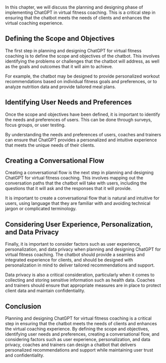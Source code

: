 

In this chapter, we will discuss the planning and designing phase of implementing ChatGPT in virtual fitness coaching. This is a critical step in ensuring that the chatbot meets the needs of clients and enhances the virtual coaching experience.

Defining the Scope and Objectives
---------------------------------

The first step in planning and designing ChatGPT for virtual fitness coaching is to define the scope and objectives of the chatbot. This involves identifying the problems or challenges that the chatbot will address, as well as the goals and outcomes that it will aim to achieve.

For example, the chatbot may be designed to provide personalized workout recommendations based on individual fitness goals and preferences, or to analyze nutrition data and provide tailored meal plans.

Identifying User Needs and Preferences
--------------------------------------

Once the scope and objectives have been defined, it is important to identify the needs and preferences of users. This can be done through surveys, focus groups, or user testing.

By understanding the needs and preferences of users, coaches and trainers can ensure that ChatGPT provides a personalized and intuitive experience that meets the unique needs of their clients.

Creating a Conversational Flow
------------------------------

Creating a conversational flow is the next step in planning and designing ChatGPT for virtual fitness coaching. This involves mapping out the conversation paths that the chatbot will take with users, including the questions that it will ask and the responses that it will provide.

It is important to create a conversational flow that is natural and intuitive for users, using language that they are familiar with and avoiding technical jargon or complicated terminology.

Considering User Experience, Personalization, and Data Privacy
--------------------------------------------------------------

Finally, it is important to consider factors such as user experience, personalization, and data privacy when planning and designing ChatGPT for virtual fitness coaching. The chatbot should provide a seamless and integrated experience for clients, and should be designed with personalization in mind to deliver tailored recommendations and support.

Data privacy is also a critical consideration, particularly when it comes to collecting and storing sensitive information such as health data. Coaches and trainers should ensure that appropriate measures are in place to protect client data and maintain confidentiality.

Conclusion
----------

Planning and designing ChatGPT for virtual fitness coaching is a critical step in ensuring that the chatbot meets the needs of clients and enhances the virtual coaching experience. By defining the scope and objectives, identifying user needs and preferences, creating a conversational flow, and considering factors such as user experience, personalization, and data privacy, coaches and trainers can design a chatbot that delivers personalized recommendations and support while maintaining user trust and confidentiality.
